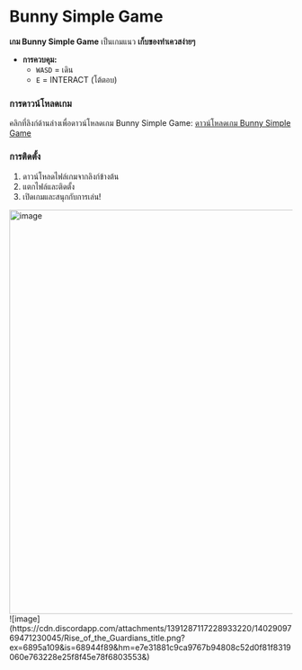 # Bunny Simple Game

**เกม Bunny Simple Game** เป็นเกมแนว **เก็บของทำเควสง่ายๆ**

- **การควบคุม:**
  - `WASD` = เดิน
  - `E` = INTERACT (โต้ตอบ)

### การดาวน์โหลดเกม

คลิกที่ลิงก์ด้านล่างเพื่อดาวน์โหลดเกม Bunny Simple Game:
[ดาวน์โหลดเกม Bunny Simple Game](https://drive.google.com/drive/folders/1SAw1d5d29DANKv-27__JgZ_QD-wFvN9Y?usp=sharing)

### การติดตั้ง
1. ดาวน์โหลดไฟล์เกมจากลิงก์ข้างต้น
2. แตกไฟล์และติดตั้ง
3. เปิดเกมและสนุกกับการเล่น!

<img width="1279" height="719" alt="image" src="https://github.com/user-attachments/assets/1f4728ed-5226-4be0-85e4-cc9ba7d2ab50" />
![image](https://cdn.discordapp.com/attachments/1391287117228933220/1402909769471230045/Rise_of_the_Guardians_title.png?ex=6895a109&is=68944f89&hm=e7e31881c9ca9767b94808c52d0f81f8319060e763228e25f8f45e78f6803553&)
